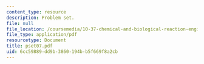 ```yaml
---
content_type: resource
description: Problem set.
file: null
file_location: /coursemedia/10-37-chemical-and-biological-reaction-engineering-spring-2007/6cc59889dd9b3860194bb5f669f8a2cb_pset07.pdf
file_type: application/pdf
resourcetype: Document
title: pset07.pdf
uid: 6cc59889-dd9b-3860-194b-b5f669f8a2cb
---
```

